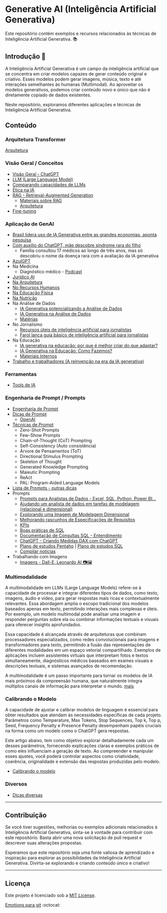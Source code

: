 # Generative AI (Inteligência Artificial Generativa)

Este repositório contém exemplos e recursos relacionados às técnicas de Inteligência Artificial Generativa. 📚

## Introdução 🎯

A Inteligência Artificial Generativa é um campo da inteligência artificial que se concentra em criar modelos capazes de gerar conteúdo original e criativo. Esses modelos podem gerar imagens, música, texto e até interações semelhantes às humanas (Multimodal). Ao aproveitar os modelos generativos, podemos criar conteúdo novo e único que não é diretamente copiado de dados existentes.

Neste repositório, exploramos diferentes aplicações e técnicas de Inteligência Artificial Generativa.

## Conteúdo

### Arquitetura Transformer
[Arquitetura](https://github.com/aasouzaconsult/GenAI-Prompts/blob/main/arquitetura_transformer.md)

### Visão Geral / Conceitos
- [Visão Geral - ChatGPT](https://medium.com/blog-do-zouza/chatgpt-vis%C3%A3o-geral-f68ed1d1cf54)
- [LLM (Large Language Model)](https://medium.com/blog-do-zouza/tudo-o-que-voc%C3%AA-precisa-saber-sobre-llm-large-language-model-a36be85bbf8f)
- [Comparando capacidades de LLMs](https://medium.com/blog-do-zouza/comparando-llms-large-language-models-945c9268c52f)
- [Ética na IA](https://www.notion.so/GenAI-Dicas-Prompts-e-Tools-925016bc433042ab8ce689fc5a3ffc70)
- [RAG - Retrieval-Augmented Generation](https://medium.com/blog-do-zouza/rag-retrieval-augmented-generation-8238a20e381d)
  - [Materiais sobre RAG](https://www.notion.so/GenAI-Dicas-Prompts-e-Tools-925016bc433042ab8ce689fc5a3ffc70)
  - [Arquitetura](https://github.com/aasouzaconsult/GenAI-Prompts/blob/main/DicasDePrompts.md#rag---retrieval-augment-generation-gera%C3%A7%C3%A3o-aumentada-de-recupera%C3%A7%C3%A3o)
- [Fine-tuning](https://github.com/aasouzaconsult/GenAI-Prompts/blob/main/DicasDePrompts.md#fine-tunning)
 
### Aplicação de GenAI
- [Brasil lidera uso de IA Generativa entre as grandes economias, aponta pesquisa](https://exame.com/inteligencia-artificial/brasil-lidera-uso-de-ia-generativa-entre-as-grandes-economias-aponta-pesquisa/)
- [Com auxílio do ChatGPT, mãe descobre síndrome rara do filho](https://exame.com/inteligencia-artificial/com-auxilio-do-chatgpt-mae-descobre-sindrome-rara-do-filho/)
  - Família consultou 17 médicos ao longo de três anos, mas só descobriu o nome da doença rara com a avaliação da IA generativa
- [AzulGPT](https://news.microsoft.com/pt-br/azul-lanca-ferramenta-de-inteligencia-artificial-propria-em-colaboracao-com-microsoft-e-avanade/)
- Na Medicina
  - Diagnóstico médico - [Podcast](https://www.youtube.com/watch?v=roaWImBUumA)
- [Jurídico AI](https://juridico.ai/)
- [Na Arquitetura](https://www.unite.ai/pt/Projetos-de-IA-generativa-redefinindo-o-futuro-da-arquitetura)
- [No Recursos Humanos](https://rhpravoce.com.br/colab/o-uso-da-ia-generativa-na-area-de-recursos-humanos/)
- [Na Educação Física](https://fitscience.com.br/o-impactos-da-inteligencia-artificial-na-educacao-fisica/)
- [Na Nutrição](https://clinicanasnuvens.com.br/blog/ia-para-nutricionista/)
- Na Análise de Dados
  - [IA Generativa potencializando a Análise de Dados](https://blog.compass.uol/autores/ia-generativa-potencializando-a-analise-de-dados/)
  - [IA Generativa na Análise de Dados](https://www.hubcount.com.br/artigo/ia-generativa-para-analise-de-dados)
  - [Matérias](https://www.notion.so/GenAI-Dicas-Prompts-e-Tools-925016bc433042ab8ce689fc5a3ffc70)
- No Jornalismo
  - [Recursos úteis de inteligência artificial para jornalistas](https://latamjournalismreview.org/pt-br/articles/recursos-uteis-de-inteligencia-artificial-para-jornalistas/)
  - [Farol lança guia básico de inteligência artificial para jornalistas](https://ajor.org.br/farol-lanca-guia-basico-de-inteligencia-artificial-para-jornalistas/)
- Na Educação
  - [IA generativa na educação: por que é melhor criar do que adaptar?](https://hed.pearson.com.br/blog/higher-education/ia-generativa-na-educacao-por-que-melhor-criar-do-que-adaptar)
  - [IA Generativa na Educação: Como Fazemos?](https://profuturo.education/pt-br/observatorio/competencias-xxi/ia-generativa-na-educacao-como-fazemos/)
  - [Materiais Internos](https://www.notion.so/GenAI-Dicas-Prompts-e-Tools-925016bc433042ab8ce689fc5a3ffc70)
- [Trabalho e trabalhadores (A reinvenção na era da IA generativa)](https://www.accenture.com/br-pt/insights/consulting/gen-ai-talent)
  
### Ferramentas
- [Tools de IA](https://wistful-trust-3c0.notion.site/Ferramentas-GenAI-18a451ab3bff8001aeafcf6f3eecbf47?pvs=74)

### Engenharia de Prompt / Prompts
- [Engenharia de Prompt](https://medium.com/blog-do-zouza/genai-o-que-%C3%A9-engenharia-de-prompt-6d416afe1323)
- [Dicas de Prompt](https://github.com/aasouzaconsult/GenAI-Prompts/blob/main/DicasDePrompts.md#dicas-de-prompts-)
  - [OpenAI](https://platform.openai.com/docs/guides/prompt-engineering)
- [Técnicas de Prompt](https://github.com/aasouzaconsult/GenAI-Prompts/blob/main/DicasDePrompts.md#t%C3%A9cnicas-de-prompts-)
  - Zero-Shot Prompts
  - Few-Show Prompts
  - Chain-of-Thought (CoT) Prompting
  - Self-Consistency (Auto consistência)
  - Árvore de Pensamentos (ToT)
  - Directional Stimulus Prompting
  - Skeleton of Thought
  - Generated Knowledge Prompting
  - Maieutic Prompting
  - ReAct
  - PAL: Program-Aided Language Models
- [Lista de Prompts - outras dicas](https://github.com/aasouzaconsult/GenAI-Prompts/blob/main/ListaPrompts.md)
- Prompts
  - [Prompts para Analistas de Dados - Excel, SQL, Python, Power BI...](https://github.com/aasouzaconsult/GenAI-Prompts/blob/main/Prompts%20para%20Analistas%20de%20Dados.md)
  - [Ajudando um analista de dados em tarefas de modelagem (relacional e dimensional)](https://github.com/aasouzaconsult/GenAI-Prompts/blob/main/da_gpt.md)
  - [Explorando uma Imagem de Modelagem Dimensional](https://www.youtube.com/watch?v=yp5ZGJf0-GI)
  - [Melhorando rascunhos de Especificações de Requisitos](https://github.com/aasouzaconsult/GenAI-Prompts/blob/main/requisitos_gpt.md)
  - [KPIs](https://github.com/aasouzaconsult/GenAI-Prompts/blob/main/kpis.md)
  - [Boas práticas de SQL](https://github.com/aasouzaconsult/GenAI-Prompts/blob/main/boas_praticas_sql_gpt.md)
  - [Documentação de Consultas SQL - Entendimento](https://github.com/aasouzaconsult/GenAI-Prompts/blob/main/DocumentacaoDeConsultaSQL.md)
  - [ChatGPT - Criando Medidas DAX com ChatGPT](https://www.youtube.com/watch?v=vo9uo6aFLME)
  - [Plano de estudos Pentaho](https://github.com/aasouzaconsult/GenAI-Prompts/blob/main/Plano%20de%20Estudo%20-%20pentaho.md) | [Plano de estudos SQL](https://github.com/aasouzaconsult/GenAI-Prompts/blob/main/Plano%20de%20Estudo%20-%20sql.md)
  - [Compilar notícias](https://chat.openai.com/share/589c52f2-23c2-4cad-83ad-f6314db8c1f3)
- Trabalhando com Imagens
  - [Imagens - Dall-E, Leonardo AI 📷🖼️](https://github.com/aasouzaconsult/GenAI-Prompts/tree/main/Leonardo%20AI)
 
### Multimodalidade
A multimodalidade em LLMs (Large Language Models) refere-se à capacidade de processar e integrar diferentes tipos de dados, como texto, imagens, áudio e vídeo, para gerar respostas mais ricas e contextualmente relevantes. Essa abordagem amplia o escopo tradicional dos modelos baseados apenas em texto, permitindo interações mais complexas e úteis. Por exemplo, um modelo multimodal pode analisar uma imagem e responder perguntas sobre ela ou combinar informações textuais e visuais para oferecer insights aprofundados.

Essa capacidade é alcançada através de arquiteturas que combinam processadores especializados, como redes convolucionais para imagens e transformadores para texto, permitindo a fusão das representações de diferentes modalidades em um espaço vetorial compartilhado. Exemplos de aplicações incluem assistentes virtuais que interpretam fotos e textos simultaneamente, diagnósticos médicos baseados em exames visuais e descrições textuais, e sistemas avançados de recomendação.

A multimodalidade é um passo importante para tornar os modelos de IA mais próximos da compreensão humana, que naturalmente integra múltiplos canais de informação para interpretar o mundo. [mais](https://github.com/aasouzaconsult/GenAI-Prompts/blob/main/Multimodalidade.md)


### Calibrando o Modelo
A capacidade de ajustar e calibrar modelos de linguagem é essencial para obter resultados que atendam às necessidades específicas de cada projeto. Parâmetros como Temperature, Max Tokens, Stop Sequences, Top k, Top p, Seed, Frequency Penalty e Presence Penalty desempenham papéis cruciais na forma como um modelo como o ChatGPT gera respostas.

Este artigo abaixo, tem como objetivo explorar detalhadamente cada um desses parâmetros, fornecendo explicações claras e exemplos práticos de como eles influenciam a geração de texto. Ao compreender e manipular esses ajustes, você poderá controlar aspectos como criatividade, coerência, originalidade e extensão das respostas produzidas pelo modelo.
- [Calibrando o modelo](https://github.com/aasouzaconsult/GenAI-Prompts/blob/main/CalibrandoModelo.md)
 
### Diversos
- [Dicas diversas](https://www.notion.so/GenAI-Prompts-e-Tools-925016bc433042ab8ce689fc5a3ffc70?pvs=4)  

---

## Contribuição
Se você tiver sugestões, melhorias ou exemplos adicionais relacionados à Inteligência Artificial Generativa, sinta-se à vontade para contribuir com este repositório. Basta abrir uma nova solicitação de pull request e descrever suas alterações propostas.

Esperamos que este repositório seja uma fonte valiosa de aprendizado e inspiração para explorar as possibilidades da Inteligência Artificial Generativa. Divirta-se explorando e criando conteúdo único e criativo!

---
## Licença
Este projeto é licenciado sob a [MIT License](LICENSE).

[Emotions para git](https://github.com/ikatyang/emoji-cheat-sheet) :octocat:
